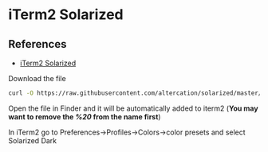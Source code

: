 iTerm2 Solarized
================

References
----------
* [iTerm2 Solarized](https://gist.github.com/kevin-smets/8568070)

Download the file
```zsh
curl -O https://raw.githubusercontent.com/altercation/solarized/master/iterm2-colors-solarized/Solarized%20Dark.itermcolors
```

Open the file in Finder and it will be automatically added to iterm2 (**You may want to remove the
*%20* from the name first**)

In iTerm2 go to Preferences->Profiles->Colors->color presets and select Solarized Dark

